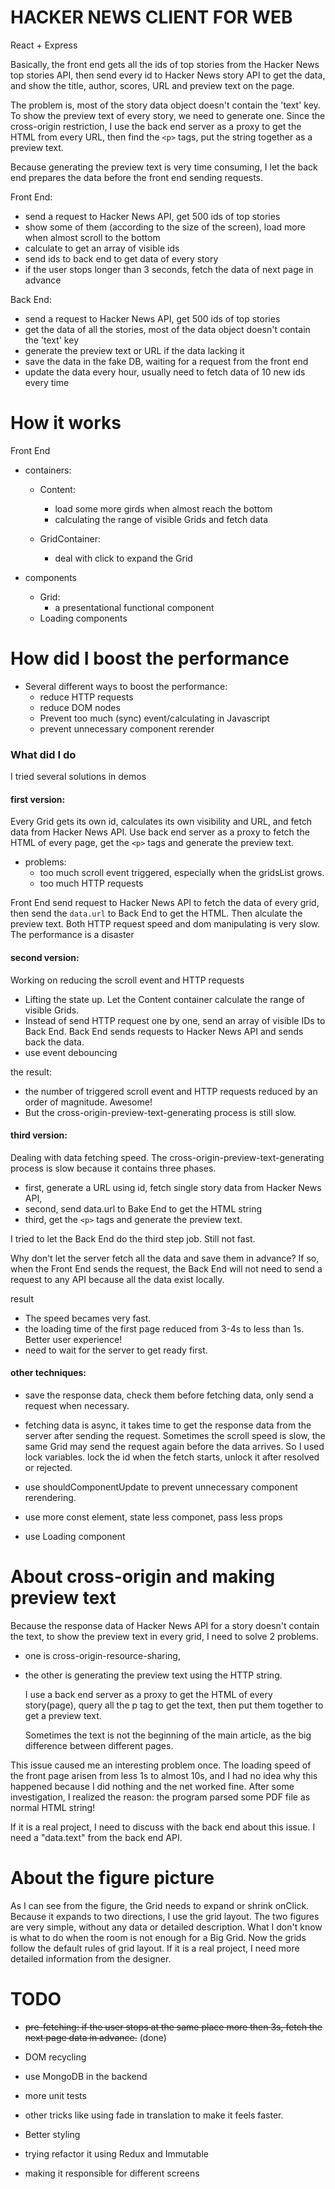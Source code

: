 # HACKER NEWS CLIENT FOR WEB

React + Express

Basically, the front end gets all the ids of top stories from the Hacker News top stories API, then send every id to Hacker News story API to get the data, and show the title, author, scores, URL and preview text on the page.

The problem is, most of the story data object doesn't contain the 'text' key. To show the preview text of every story, we need to generate one. Since the cross-origin restriction, I use the back end server as a proxy to get the HTML from every URL, then find the `<p>` tags, put the string together as a preview text.

Because generating the preview text is very time consuming, I let the back end prepares the data before the front end sending requests.

Front End:
* send a request to Hacker News API, get 500 ids of top stories
* show some of them (according to the size of the screen), load more when almost scroll to the bottom
* calculate to get an array of visible ids
* send ids to back end to get data of every story
* if the user stops longer than 3 seconds, fetch the data of next page in advance

Back End:
* send a request to Hacker News API, get 500 ids of top stories
* get the data of all the stories, most of the data object doesn't contain the 'text' key
* generate the preview text or URL if the data lacking it
* save the data in the fake DB, waiting for a request from the front end
* update the data every hour, usually need to fetch data of 10 new ids every time


# How it works

Front End

* containers:
  * Content: 
    * load some more girds when almost reach the bottom
    * calculating the range of visible Grids and fetch data

  * GridContainer:
    * deal with click to expand the Grid


* components
  * Grid:
    * a presentational functional component
  * Loading components


# How did I boost the performance

* Several different ways to boost the performance:
  * reduce HTTP requests
  * reduce DOM nodes
  * Prevent too much (sync) event/calculating in Javascript
  * prevent unnecessary component rerender

### What did I do

I tried several solutions in demos

#### first version:
  Every Grid gets its own id, calculates its own visibility and URL, and fetch data from Hacker News API.
  Use back end server as a proxy to fetch the HTML of every page, get the `<p>` tags and generate the preview text.

  * problems: 
    * too much scroll event triggered, especially when the gridsList grows.
    * too much HTTP requests
    
  Front End send request to Hacker News API to fetch the data of every grid, then send the `data.url` to Back End to get the HTML.  Then alculate the preview text. 
  Both HTTP request speed and dom manipulating is very slow. The performance is a disaster


#### second version:
Working on reducing the scroll event and HTTP requests
  * Lifting the state up. Let the Content container calculate the range of visible Grids. 
  * Instead of send HTTP request one by one, send an array of visible IDs to Back End. Back End sends requests to Hacker News API and sends back the data. 
  * use event debouncing

 the result:
 
   * the number of triggered scroll event and HTTP requests reduced by an order of magnitude. Awesome! 
   * But the cross-origin-preview-text-generating process is still slow.

#### third version:
Dealing with data fetching speed.
The cross-origin-preview-text-generating process is slow because it contains three phases. 

  * first, generate a URL using id, fetch single story data from Hacker News API,
  * second, send data.url to Bake End to get the HTML string
  * third, get the `<p>` tags and generate the preview text.
  
  I tried to let the Back End do the third step job. Still not fast.

  Why don't let the server fetch all the data and save them in advance? If so, when the Front End sends the request, the Back End will not need to send a request to any API because all the data exist locally.

 result
 
   * The speed becames very fast.
   * the loading time of the first page reduced from 3-4s to less than 1s. Better user experience!
   * need to wait for the server to get ready first.


#### other techniques: 

  * save the response data, check them before fetching data, only send a request when necessary.
  * fetching data is async, it takes time to get the response data from the server after sending the request. Sometimes the scroll speed is slow, the same Grid may send the request again before the data arrives. So I used lock variables. lock the id when the fetch starts, unlock it after resolved or rejected.

  * use shouldComponentUpdate to prevent unnecessary component rerendering.
  * use more const element, state less componet, pass less props
  * use Loading component


# About cross-origin and making preview text

Because the response data of Hacker News API for a story doesn't contain the text, to show the preview text in every grid, I need to solve 2 problems.
* one is cross-origin-resource-sharing, 
* the other is generating the preview text using the HTTP string.


  I use a back end server as a proxy to get the HTML of every story(page), query all the p tag to get the text, then put them together to get a preview text.

  Sometimes the text is not the beginning of the main article, as the big difference between different pages.
  
 This issue caused me an interesting problem once. The loading speed of the front page arisen from less 1s to almost 10s, and I had no idea why this happened because I did nothing and the net worked fine.
  After some investigation, I realized the reason: the program parsed some PDF file as normal HTML string!
  
  If it is a real project, I need to discuss with the back end about this issue. I need a "data.text" from the back end API.






# About the figure picture
 As I can see from the figure, the Grid needs to expand or shrink onClick. Because it expands to two directions, I use the grid layout. The two figures are very simple, without any data or detailed description. What I don't know is what to do when the room is not enough for a Big Grid. Now the grids follow the default rules of grid layout. If it is a real project, I need more detailed information from the designer.



# TODO
* ~~pre-fetching: 
  if the user stops at the same place more then 3s, fetch the next page data in advance.~~ (done)

* DOM recycling

* use MongoDB in the backend

* more unit tests

* other tricks like using fade in translation to make it feels faster.

* Better styling

* trying refactor it using Redux and Immutable

* making it responsible for different screens
